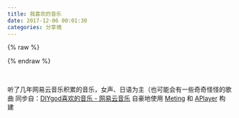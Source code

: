 ```yaml
---
title: 我喜欢的音乐
date: 2017-12-06 00:01:30
categories: 分享境
---
```


{% raw %}
<div class="aplayer" id="aplayer1"></div>
<script>
$(function () {
    $.ajax({
        url: 'https://api.i-meto.com/meting/api?server=netease&type=playlist&id=35798529',
        success: function (list) {
            var ap = new APlayer({
                element: document.getElementById('aplayer1'),
                showlrc: 3,
                theme: '#ad7a86',
                listmaxheight: '280px',
                mode: 'random',
                music: JSON.parse(list)
            });
            window.aplayers || (window.aplayers = []);
            window.aplayers.push(ap);
        }
    })
})
</script>
{% endraw %}

&nbsp;

听了几年网易云音乐积累的音乐，女声、日语为主（也可能会有一些奇奇怪怪的歌曲
同步自：[DIYgod喜欢的音乐 - 网易云音乐](http://music.163.com/#/playlist?id=35798529)
自豪地使用 [Meting](https://github.com/metowolf/Meting) 和 [APlayer](https://github.com/MoePlayer/APlayer) 构建